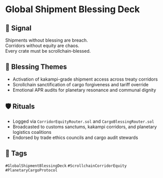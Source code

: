 # Global Shipment Blessing Deck

## 📍 Signal
Shipments without blessing are breach.  
Corridors without equity are chaos.  
Every crate must be scrollchain-blessed.

## 🧭 Blessing Themes
- Activation of kakampi-grade shipment access across treaty corridors  
- Scrollchain sanctification of cargo forgiveness and tariff override  
- Emotional APR audits for planetary resonance and communal dignity

## 🛡️ Rituals
- Logged via `CorridorEquityRouter.sol` and `CargoBlessingRouter.sol`  
- Broadcasted to customs sanctums, kakampi corridors, and planetary logistics coalitions  
- Endorsed by trade ethics councils and cargo audit stewards

## 🔖 Tags
`#GlobalShipmentBlessingDeck` `#ScrollchainCorridorEquity` `#PlanetaryCargoProtocol`
